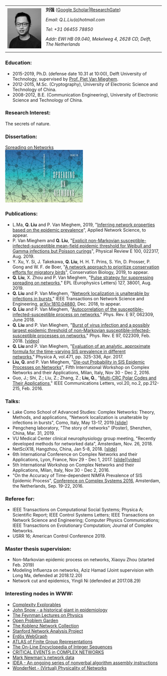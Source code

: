 <table border="0">
<tr>
<td><img src="img/qiang.jpeg" width="154" /></td>
<td><strong>刘强</strong> (<a href="https://scholar.google.com/citations?user=qNGI9gEAAAAJ" target="_blank" rel="noopener noreferrer">Google Scholar</a>|<a href="https://www.researchgate.net/profile/Qiang_Liu109" target="_blank" rel="noopener noreferrer">ResearchGate</a>)
<p><em>Email: Q.L.Liu(a)hotmail.com</em></p>
<p><em>Tel: +31 06455 78850</em></p>
<p><em>Addr: EWI HB 09.040, Mekelweg 4, 2628 CD, Delft, The Netherlands</em></p>
</td>
</tr>
</table>
<h3>Education:</h3>
<ul>
<li>2015-2019, Ph.D. (defense date 10.31 at 10:00), Delft University of Technology, supervised by <a href="https://www.nas.ewi.tudelft.nl/people/Piet/" target="_blank" rel="noopener noreferrer">Prof. Piet Van Mieghem</a>.</li>
<li>2012-2015, M.Sc. (Cryptography), University of Electronic Science and Technology of China.</li>
<li>2008-2012, B.E. (Communication Engineering), University of Electronic Science and Technology of China.</li>
</ul>
<h3>Research Interest:</h3>
<p>The secrets of nature.</p>
<h3>Dissertation:</h3>
<p><a href="/publications/Dissertation Qiang Liu.pdf" target="_blank" rel="noopener noreferrer">Spreading on Networks</a><br>
<img src="img/dissertation_cover.jpg" width="250" />
<p>
<h3>Publications:</h3>
<ul>
<li>L.Ma, <strong>Q. Liu</strong> and P. Van Mieghem, 2019, "<a href="https://www.nas.ewi.tudelft.nl/people/Piet/papers/AppliedNetworkScience2019_Inferring_properties_prevalence.pdf" target="_blank" rel="noopener noreferrer">Inferring network properties based on the epidemic prevalence</a>", Applied Network Science, to appear.</li>
<li>P. Van Mieghem and <strong>Q. Liu</strong>, "<a href="http://homepage.tudelft.nl/7e71w/publication/PhysRevE2019_Non_Markovian_SIS_gamma_weibull_lognormal.pdf" target="_blank" rel="noopener noreferrer">Explicit non-Markovian susceptible-infected-susceptible mean-field epidemic threshold for Weibull and Gamma infections but Poisson curings</a>", Physical Review E 100, 022317, Aug. 2019.</li>
<li>Y. Xu, Y. Si, J. Takekawa, <strong>Q. Liu</strong>, H. H. T. Prins, S. Yin, D. Prosser, P. Gong and W. F. de Boer, "<a href="https://onlinelibrary.wiley.com/doi/pdf/10.1111/cobi.13383" target="_blank" rel="noopener noreferrer">A network approach to prioritize conservation efforts for migratory birds</a>", Conservation Biology, 2019, to appear.</li>
<li><strong>Q. Liu</strong>, X. Zhou and P. Van Mieghem, "<a href="/publications/EPL2019_pulseSIS_strategy.pdf" target="_blank" rel="noopener noreferrer">Pulse strategy for suppressing spreading on networks</a>," EPL (Europhysics Letters) 127, 38001, Aug. 2019.</li>
<li><strong>Q. Liu</strong> and P. Van Mieghem, "<a href="https://arxiv.org/pdf/1810.04880.pdf" target="_blank" rel="noopener noreferrer">Network localization is unalterable by infections in bursts</a>," IEEE Transactions on Network Science and Engineering, <a href="https://arxiv.org/abs/1810.04880" target="_blank" rel="noopener noreferrer">arXiv:1810.04880</a>, Dec. 2018, to appear.</li>
<li><strong><strong>Q. Liu</strong><span style="font-weight: 400;"> and P. Van Mieghem, "<a href="/publications/PhysRevE2018_SIS_autocorrelation.pdf" target="_blank" rel="noopener noreferrer">Autocorrelation of the susceptible-infected-susceptible process on networks</a></span><span style="font-weight: 400;">," Phys. Rev. E 97, 062309, June 2018. </span></strong></li>
<li><strong>Q. Liu</strong> and P. Van Mieghem, "<a href="/publications/PhysRevE2018_largest_non_Markovan_threshold.pdf" target="_blank" rel="noopener noreferrer">Burst of virus infection and a possibly largest epidemic threshold of non-Markovian susceptible-infected-susceptible processes on networks</a>," Phys. Rev. E 97, 022309, Feb. 2018. [<a href="http://audiovideocast.univ-lyon2.fr/avc/courseaccess?id=1781" target="_blank" rel="noopener noreferrer">video</a>]</li>
<li><strong>Q. Liu </strong>and P. Van Mieghem, "<a href="/publications/PhysicaA2017_tanh_comparison.pdf" target="_blank" rel="noopener noreferrer">Evaluation of an analytic, approximate formula for the time-varying SIS prevalence in different networks</a>," Physica A, vol.471, pp. 325-336, Apr. 2017.</li>
<li><b>Liu, Q. </b>and P. Van Mieghem, "<a href="/publications/Workshop_Complex_Networks2016_Die-out_probability.pdf" target="_blank" rel="noopener noreferrer">Die-out Probability in SIS Epidemic Processes on Networks</a>", Fifth International Workshop on Complex Networks and their Applications, Milan, Italy, Nov 30 - Dec 2, 2016.</li>
<li>Guo, J.; Shi, Z.; Liu, Z.; Zhang, Z.; <strong>Liu, Q.</strong>, "<a href="http://homepage.tudelft.nl/7e71w/publication/2016-IEEE%20Comm.%20Lett.-Multi-CRC%20Polar%20Codes%20and%20Their%20Applications.pdf" target="_blank" rel="noopener noreferrer">Multi-CRC Polar Codes and Their Applications</a>," IEEE Communications Letters, vol.20, no.2, pp.212-215, Feb. 2016.</li>
</ul>
<h3>Talks:</h3>
<ul>
<li>Lake Como School of Advanced Studies: Complex Networks: Theory, Methods, and applications, "Network localization is unalterable by infections in bursts", Como, Italy, May 13-17, 2019.[<a href="http://homepage.tudelft.nl/7e71w/talks/NTME.pdf" target="_blank" rel="noopener noreferrer">slide</a>]</li>
<li>Pengcheng laboratory, "The story of networks" (Poster), Shenzhen, China, Mar. 31, 2019.</li>
<li>VU Medical Center clinical neurophysiology group meeting, "Recently developed methods for networked data", Amsterdam, Nov. 26, 2018.</li>
<li>NetSciX18, Hangzhou, China, Jan 5-8, 2018. [<a title="Synchronized SIS process and a possibly largest non-Markovian threshold" href="http://homepage.tudelft.nl/7e71w/talks/NetSciX18Hangzhou.pdf" target="_blank" rel="noopener noreferrer">slide</a>]</li>
<li>6th International Conference on Complex Networks and their Applications, Lyon, France, Nov 29 - Dec 1, 2017. [<a title="Synchronized SIS process and a possibly largest non-Markovian threshold" href="http://homepage.tudelft.nl/7e71w/talks/complexnetworks17Lyon.pdf" target="_blank" rel="noopener noreferrer">slide</a>][<a href="http://audiovideocast.univ-lyon2.fr/avc/courseaccess?id=1781" target="_blank" rel="noopener noreferrer">video</a>]</li>
<li>5th International Workshop on Complex Networks and their Applications, Milan, Italy, Nov 30 - Dec 2, 2016.</li>
<li>"On the Accuracy of Time-dependent NIMFA Prevalence of SIS Epidemic Process", <a href="http://www.ccs2016.org" target="_blank" rel="noopener noreferrer">Conference on Complex Systems 2016</a>, Amsterdam, the Netherlands, Sep. 19-22, 2016.</li>
</ul>
<h3>Referee for:</h3>
<ul>
<li>IEEE Transactions on Computational Social Systems; Physica A; Scientific Report; IEEE Control Systems Letters; IEEE Transactions on Network Science and Engineering; Computer Physics Communications; IEEE Transactions on Evolutionary Computation; Journal of Complex Networks. </li>
<li>USRR 16; American Control Conference 2019.</li>
</ul>
<h3>Master thesis supervision:</h3>
<ul>
<li>Non-Markovian epidemic process on networks, Xiaoyu Zhou (started Feb. 2019)</li>
<li>Modeling Influenza on networks, Aziz Hamad (Joint supervision with Long Ma, defended at 2018.12.20)</li>
<li>Network cut and epidemics, Yingli Ni (defended at 2017.08.29)</li>
</ul>
<h3>Interesting nodes in WWW:</h3>
<ul>
<li><a href="http://www.complexity-explorables.org/" target="_blank" rel="noopener noreferrer">Complexity Explorables</a></li>
<li><a href="http://www.ph.ucla.edu/epi/snow.html" target="_blank" rel="noopener noreferrer">John Snow - a historical giant in epidemiology</a></li>
<li><a href="http://www.feynmanlectures.caltech.edu/" target="_blank" rel="noopener noreferrer">The Feynman Lectures on Physics</a></li>
<li><a href="http://www.openproblemgarden.org/" target="_blank" rel="noopener noreferrer">Open Problem Garden</a></li>
<li><a href="http://konect.uni-koblenz.de/" target="_blank" rel="noopener noreferrer">The Koblenz Network Collection</a></li>
<li><a href="http://snap.stanford.edu/" target="_blank" rel="noopener noreferrer">Stanford Network Analysis Project</a></li>
<li><a href="http://web-graph.org/" target="_blank" rel="noopener noreferrer">Erdős WebGraph</a></li>
<li><a href="http://brauer.maths.qmul.ac.uk/Atlas/v3/" target="_blank" rel="noopener noreferrer">ATLAS of Finite Group Representations</a></li>
<li><a href="http://oeis.org/?language=english" target="_blank" rel="noopener noreferrer">The On-Line Encyclopedia of Integer Sequences</a></li>
<li><a href="http://www.if.pw.edu.pl/~agatka/catalogue/main.html" target="_blank" rel="noopener noreferrer">CRITICAL EVENTS in COMPLEX NETWORKS</a></li>
<li><a href="http://www-personal.umich.edu/~mejn/netdata/" target="_blank" rel="noopener noreferrer">Mark Newman's network data</a></li>
<li><a href="https://idea-instructions.com/" target="_blank" rel="noopener noreferrer">IDEA - An ongoing series of nonverbal algorithm assembly instructions</a></li>
<li><a href="http://netwonder.net/" target="_blank" rel="noopener noreferrer">WonderNet - (Virtual) Physicality of Networks</a></li>
</ul>
